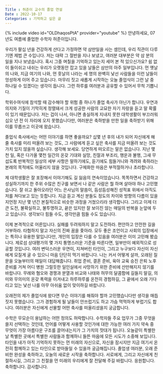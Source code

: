 ```yaml
---
Title : 허준이 교수의 졸업 연설
Date : 2022-10-17
Categories : 기억하고 싶은 글
---
```


{% include video id="OLDhaqosPtA" provider="youtube" %}
안녕하세요, 07년도 여름에 졸업한 수학자 허준이입니다.

우리가 팔십 년을 건강하게 산다고 가정하면 약 삼만일을 사는 셈인데, 우리 직관이 다루기엔 제법 큰 수입니다. 저는 대략 그 절반을 지나 보냈고, 여러분 대부분은 약 삼 분의 일을 지나 보냈습니다. 혹시 그중 며칠을 기억하고 있는지 세어 본 적 있으신가요? 쉼 없이 들이쉬고 내쉬는 우리가 오랫동안 잡고 있을 날들은 삼만의 아주 일부입니다. 먼 옛날의 나와, 지금 여기의 나와, 먼 훗날의 나라는 세 명의 완벽히 낯선 사람들을 이런 날들이 엉성하게 이어 주고 있습니다. 마무리 짓고 새롭게 시작하는 오늘 졸업식이 그런 날 중 하나일 수 있겠다는 생각이 듭니다. 그런 하루를 여러분과 공유할 수 있어서 무척 기쁩니다.

학위수여식에 참석할 때 감수해야 할 위험 중 하나가 졸업 축사가 아닌가 합니다. 우연과 의지와 기질이 기막히게 정렬돼서 크게 성공한 사람의 교묘한 자기 자랑을 듣고 말 확률이 있기 때문입니다. 저는 겁이 나서, 아니면 충실하게 지내지 못한 대학생활이 부끄러워 십오 년 전 이 자리에 오지 못했습니다만, 여러분은 축하받을 만한 일을 축하받기 위해 이를 무릅쓰고 이곳에 왔습니다.

졸업식 축사에서는 어떤 이야기를 하면 좋을까요? 십몇 년 후의 내가 되어 자신에게 해줄 축사를 미리 떠올려 보는 것도, 그 사람에게 듣고 싶은 축사를 지금 떠올려 보는 것도 가치 있지 않을까 싶습니다. 생각해 보세요. 당연하게 떠오르는 말은 없습니다. 지난 몇천 일, 혹은 다가올 몇천 일간의 온갖 기대와 실망, 친절과 부조리, 행운과 불행, 그새 무섭도록 반복적인 일상의 세부 사항은 말하기에도, 듣기에도 힘들거니와 격려와 축하라는 본래의 목적에도 어울리지 않을 것입니다. 구체화한 마음은 부적절하거나 초라합니다.

제 대학생활은 잘 포장해서 이야기해도 길 잃음의 연속이었습니다. 똑똑하면서 건강하고 성실하기까지 한 주위 수많은 친구를 보면서 나 같은 사람은 뭘 하며 살아야 하나 고민했습니다. 잘 쉬고 돌아오라던 어느 은사님의 말씀이, 듬성듬성해진 성적표 위에서 아직도 저를 쳐다보고 있는 듯합니다. 지금 듣고 계신 분들도 정도의 차이와 방향의 다름이 있을지언정 지난 몇 년간 본질적으로 비슷한 과정을 거쳤으리라 생각합니다. 그리고 이제 더 큰 도전, 불확실하고, 불투명하고, 끝은 있지만 잘 보이진 않는 매일의 반복을 눈앞에 두고 있습니다. 생각보다 힘들 수도, 생각만큼 힘들 수도 있습니다.

이제 본격적으로 어른입니다. 실패를 두려워하지 말고 도전하라. 편안하고 안전한 길을 거부하라. 타협하지 말고 자신의 진짜 꿈을 좇아라. 모두 좋은 조언이고 사회의 입장에서는 특히나 유용한 말입니다만, 개인의 입장은 다를 수 있음을 여러분은 이미 고민해 봤습니다. 제로섬 상대평가의 몇 가지 퉁명스러운 기준을 따른다면, 일부만이 예외적으로 성공할 것입니다. 여러 변덕스러운 우연이, 지쳐버린 타인이, 그리고 누구보다 자신이 자신에게 모질게 굴 수 있으니 마음 단단히 먹기 바랍니다. 나는 커서 어떻게 살까, 오래된 질문을 오늘부터의 매일이 대답해줍니다. 취업 준비, 결혼 준비, 육아 교육 승진 은퇴 노후 준비를 거쳐 어디 병원 그럴듯한 일인실에서 사망하기 위한 준비에 산만해지지 않기를 바랍니다. 무례와 혐오와 경쟁과 분열과 비교와 나태와 허무의 달콤함에 길들지 말길, 의미와 무의미의 온갖 폭력을 이겨내고 하루하루를 온전히 경험하길, 그 끝에서 오래 기다리고 있는 낯선 나를 아무 아쉬움 없이 맞이하길 바랍니다.


오래전의 제가 졸업식에 왔다면 무슨 이야기를 해줘야 할까 고민했습니다만 생각을 매듭짓지 못했습니다. 그가 경험하게 될 날들이 안쓰럽기도 하고 가슴 먹먹하게 부럽기도 합니다. 여러분은 자신에게 선물할 어떤 축사를 떠올리셨을지 궁금합니다.

수학은 무모순이 용납하는 어떤 정의도 허락합니다. 수학자들 주요 업무가 그중 무엇을 쓸지 선택하는 것인데, 언어를 어떻게 사용할 것인가에 대한 가능한 여러 가지 약속 중 무엇이 가장 아름다운 구조를 끌어내는지가 그 가치의 잣대가 됩니다. 오늘같이 특별한 날 특별한 곳에서 특별한 사람들과 함께하니 들뜬 마음에 모든 시도가 소중해 보입니다. 타인을 내가 아직 기억하지 못하는 먼 미래의 자신으로, 자신을 잠시지만 지금 여기서 온전히 함께하고 있는 타인으로 받아들일 수 있을까 궁금해집니다. 졸업생 여러분, 오래 준비한 완성을 축하하고, 오늘의 새로운 시작을 축하합니다. 서로에게, 그리고 자신에게 친절하시길, 그리고 그 친절을 먼 미래의 우리에게 잘 전달해 주길 바랍니다. 응원합니다. 축하합니다. 감사합니다.